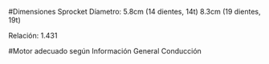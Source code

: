 
#Dimensiones Sprocket
Díametro:
5.8cm   (14 dientes, 14t)
8.3cm   (19 dientes, 19t)

Relación: 1.431

#Motor adecuado según Información General Conducción

